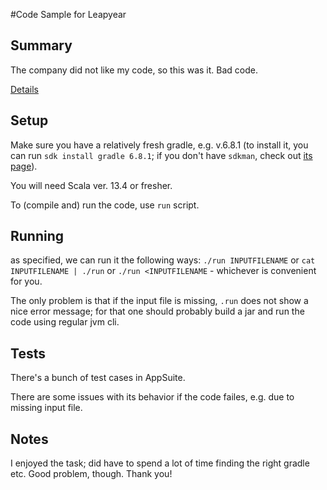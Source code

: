 #Code Sample for Leapyear

## Summary
The company did not like my code, so this was it. Bad code.


[Details](https://leapyear.github.io/soccer-ranking-project/)

## Setup

Make sure you have a relatively fresh gradle, e.g. v.6.8.1 (to install it, you can run `sdk install gradle 6.8.1`; if you don't have `sdkman`, check out [its page](https://sdkman.io/usage)).

You will need Scala ver. 13.4 or fresher.

To (compile and) run the code, use `run` script. 

## Running

as specified, we can run it the following ways:
`./run INPUTFILENAME` or
`cat INPUTFILENAME | ./run` or
`./run <INPUTFILENAME` - whichever is convenient for you.

The only problem is that if the input file is missing, `.run` does not show a nice error message; for that one should probably build a jar and run the code using regular jvm cli.

## Tests
There's a bunch of test cases in AppSuite.

There are some issues with its behavior if the code failes, e.g. due to missing input file.

## Notes
I enjoyed the task; did have to spend a lot of time finding the right gradle etc. Good problem, though. Thank you!
